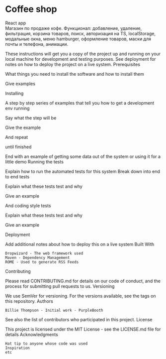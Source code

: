 # Coffee shop 

React app  
Магазин по продаже кофе. 
Функционал: добавление, удаление, фильтрация, корзина товаров, поиск, авторизация на TS, localStorage, модальные окна, меню hamburger, оформление товаров, маски для почты и телефона, анимации.

These instructions will get you a copy of the project up and running on your local machine for development and testing purposes. See deployment for notes on how to deploy the project on a live system.
Prerequisites

What things you need to install the software and how to install them

Give examples

Installing

A step by step series of examples that tell you how to get a development env running

Say what the step will be

Give the example

And repeat

until finished

End with an example of getting some data out of the system or using it for a little demo
Running the tests

Explain how to run the automated tests for this system
Break down into end to end tests

Explain what these tests test and why

Give an example

And coding style tests

Explain what these tests test and why

Give an example

Deployment

Add additional notes about how to deploy this on a live system
Built With

    Dropwizard - The web framework used
    Maven - Dependency Management
    ROME - Used to generate RSS Feeds

Contributing

Please read CONTRIBUTING.md for details on our code of conduct, and the process for submitting pull requests to us.
Versioning

We use SemVer for versioning. For the versions available, see the tags on this repository.
Authors

    Billie Thompson - Initial work - PurpleBooth

See also the list of contributors who participated in this project.
License

This project is licensed under the MIT License - see the LICENSE.md file for details
Acknowledgments

    Hat tip to anyone whose code was used
    Inspiration
    etc

